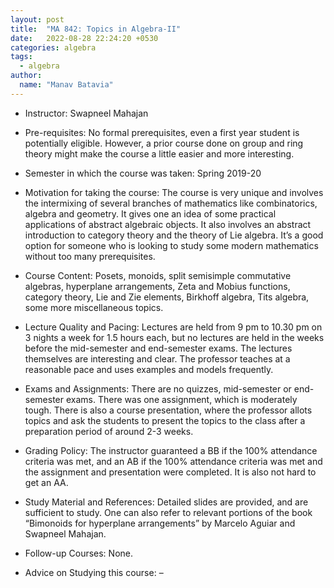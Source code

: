 ```yaml
---
layout: post
title:  "MA 842: Topics in Algebra-II"
date:   2022-08-28 22:24:20 +0530
categories: algebra
tags:
  - algebra
author:
  name: "Manav Batavia"
---
```


- Instructor: Swapneel Mahajan

- Pre-requisites: No formal prerequisites, even a first year student is potentially eligible. However, a prior course done on group and ring theory might make the course a little easier and more interesting.

- Semester in which the course was taken: Spring 2019-20

- Motivation for taking the course: The course is very unique and involves the intermixing of several branches of mathematics like combinatorics, algebra and geometry. It gives one an idea of some practical applications of abstract algebraic objects. It also involves an abstract introduction to category theory and the theory of Lie algebra. It’s a good option for someone who is looking to study some modern mathematics without too many prerequisites.

- Course Content: Posets, monoids, split semisimple commutative algebras, hyperplane arrangements, Zeta and Mobius functions, category theory, Lie and Zie elements, Birkhoff algebra, Tits algebra, some more miscellaneous topics.

- Lecture Quality and Pacing: Lectures are held from 9 pm to 10.30 pm on 3 nights a week for 1.5 hours each, but no lectures are held in the weeks before the mid-semester and end-semester exams. The lectures themselves are interesting and clear. The professor teaches at a reasonable pace and uses examples and models frequently.

- Exams and Assignments: There are no quizzes, mid-semester or end-semester exams. There was one assignment, which is moderately tough. There is also a course presentation, where the professor allots topics and ask the students to present the topics to the class after a preparation period of around 2-3 weeks.

- Grading Policy: The instructor guaranteed a BB if the 100% attendance criteria was met, and an AB if the 100% attendance criteria was met and the assignment and presentation were completed. It is also not hard to get an AA.

- Study Material and References: Detailed slides are provided, and are sufficient to study. One can also refer to relevant portions of the book “Bimonoids for hyperplane arrangements” by Marcelo Aguiar and Swapneel Mahajan.

- Follow-up Courses: None.

- Advice on Studying this course: –

